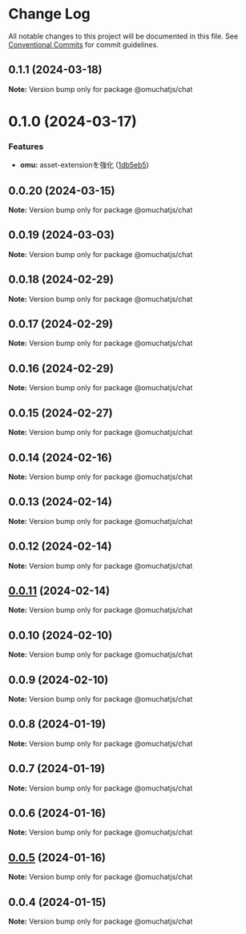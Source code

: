 # Change Log

All notable changes to this project will be documented in this file.
See [Conventional Commits](https://conventionalcommits.org) for commit guidelines.

## 0.1.1 (2024-03-18)

**Note:** Version bump only for package @omuchatjs/chat

# 0.1.0 (2024-03-17)

### Features

-   **omu:** asset-extensionを強化 ([1db5eb5](https://github.com/OMUCHAT/omuchat.js/commit/1db5eb5177ac2daa529181b7fbbe3e0d67a11c91))

## 0.0.20 (2024-03-15)

**Note:** Version bump only for package @omuchatjs/chat

## 0.0.19 (2024-03-03)

**Note:** Version bump only for package @omuchatjs/chat

## 0.0.18 (2024-02-29)

**Note:** Version bump only for package @omuchatjs/chat

## 0.0.17 (2024-02-29)

**Note:** Version bump only for package @omuchatjs/chat

## 0.0.16 (2024-02-29)

**Note:** Version bump only for package @omuchatjs/chat

## 0.0.15 (2024-02-27)

**Note:** Version bump only for package @omuchatjs/chat

## 0.0.14 (2024-02-16)

**Note:** Version bump only for package @omuchatjs/chat

## 0.0.13 (2024-02-14)

**Note:** Version bump only for package @omuchatjs/chat

## 0.0.12 (2024-02-14)

**Note:** Version bump only for package @omuchatjs/chat

## [0.0.11](https://github.com/OMUCHAT/omuchat.js/compare/v0.0.10...v0.0.11) (2024-02-14)

**Note:** Version bump only for package @omuchatjs/chat

## 0.0.10 (2024-02-10)

**Note:** Version bump only for package @omuchatjs/chat

## 0.0.9 (2024-02-10)

**Note:** Version bump only for package @omuchatjs/chat

## 0.0.8 (2024-01-19)

**Note:** Version bump only for package @omuchatjs/chat

## 0.0.7 (2024-01-19)

**Note:** Version bump only for package @omuchatjs/chat

## 0.0.6 (2024-01-16)

**Note:** Version bump only for package @omuchatjs/chat

## [0.0.5](https://github.com/OMUCHAT/omuchat.js/compare/v0.0.4...v0.0.5) (2024-01-16)

**Note:** Version bump only for package @omuchatjs/chat

## 0.0.4 (2024-01-15)

**Note:** Version bump only for package @omuchatjs/chat
